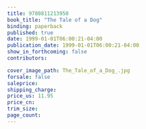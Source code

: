 ```yaml
---
title: 9780811213950
book_title: "The Tale of a Dog"
binding: paperback
published: true
date: 1999-01-01T06:00:21-04:00
publication_date: 1999-01-01T06:00:21-04:00
show_in_forthcoming: false
contributors:

cover_image_path: The_Tale_of_a_Dog_.jpg
forsale: false
saleprice:
shipping_charge:
price_us: 11.95
price_cn:
trim_size:
page_count:
---
```



